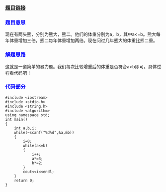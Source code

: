 ### [题目链接](http://codeforces.com/problemset/problem/791/A)

### <font color=blue>**题目意思**</font>
现在有两头熊，分别为熊大，熊二。他们的体重分别为a，b，其中a<=b。熊大每年体重增加三倍，熊二每年体重增加两倍。现在问过几年熊大的体重比熊二重。

### <font color=blue>**解题思路**</font>
这就是一道简单的暴力题。我们每次比较增重后的体重是否符合a>b即可。具体过程看代码吧！

### <font color=blue>**代码部分**</font>

```
#include <iostream>
#include <stdio.h>
#include <string.h>
#include <algorithm>
using namespace std;
int main()
{
    int a,b,i;
    while(~scanf("%d%d",&a,&b))
    {
        i=0;
        while(a<=b)
        {
            i++;
            a*=3;
            b*=2;
        }
        cout<<i<<endl;
    }
    return 0;
}
```